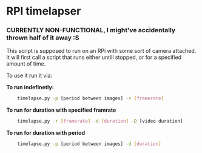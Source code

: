 # RPI timelapser

### CURRENTLY NON-FUNCTIONAL, I might've accidentally thrown half of it away :S

This script is supposed to run on an RPi with some sort of camera attached. 
It will first call a script that runs either untill stopped, or for a specified amount of time.

To use it run it via:

**To run indefinetly:**
```bash
	timelapse.py -p [period between images] -r [framerate]
```

**To run for duration with specified framrate**
```bash
	timelapse.py -r [framerate] -d [duration] -D [video duration]
```

**To run for duration with period**
```bash
	timelapse.py -p [period between images] -d [duration]
```
